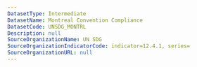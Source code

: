 ```yaml
---
DatasetType: Intermediate
DatasetName: Montreal Convention Compliance
DatasetCode: UNSDG_MONTRL
Description: null
SourceOrganizationName: UN SDG
SourceOrganizationIndicatorCode: indicator=12.4.1, series=
SourceOrganizationURL: null
---
```


